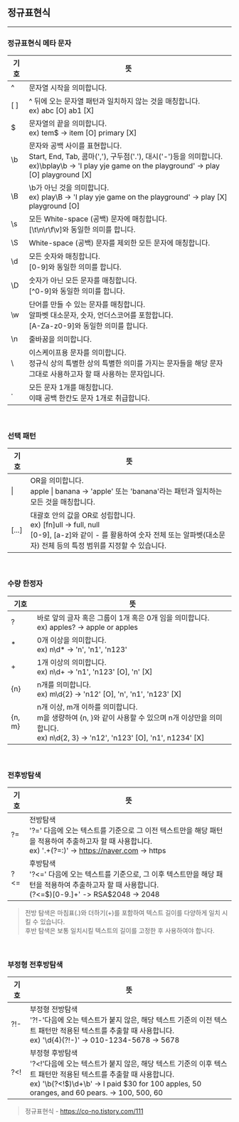 ## 정규표현식
---
### 정규표현식 메타 문자
|기호 | 뜻 |
|---|---|
|^| 문자열 시작을 의미합니다.|
|[ ]| ^ 뒤에 오는 문자열 패턴과 일치하지 않는 것을 매칭합니다. <br/> ex) abc [O] ab1 [X]|
|$|문자열의 끝을 의미합니다. <br/> ex) tem$ -> item [O] primary [X]|
|\b|문자와 공백 사이를 표현합니다. <br/> Start, End, Tab, 콤마(','), 구두점('.'), 대시('-')등을 의미합니다. <br/> ex)\bplay\b -> 'I play yje game on the playground' ->  play [O] playground [X]|
|\B| \b가 아닌 것을 의미합니다. <br/> ex) play\B -> 'I play yje game on the playground' -> play [X] playground [O]|
|\s|모든 White-space (공백) 문자에 매칭합니다. <br/> [\t\n\r\f\v]와 동일한 의미를 합니다.|
|\S|White-space (공백) 문자를 제외한 모든 문자에 매칭합니다.|
|\d| 모든 숫자와 매칭합니다. <br/> [0-9]와 동일한 의미를 합니다.|
|\D|숫자가 아닌 모든 문자를 매칭합니다. <br/> [^0-9]와 동일한 의미를 합니다.|
|\w|단어를 만들 수 있는 문자를 매칭합니다. <br/> 알파벳 대소문자, 숫자, 언더스코어를 포함합니다. <br/> [A-Za-z0-9]와 동일한 의미를 합니다.|
|\n| 줄바꿈을 의미합니다.|
|\ | 이스케이프용 문자를 의미합니다. <br/> 정규식 상의 특별한 상의 특별한 의미를 가지는 문자들을 해당 문자 그대로 사용하고자 할 때 사용하는 문자입니다.|
|. | 모든 문자 1개를 매칭합니다. <br/> 이때 공백 한칸도 문자 1개로 취급합니다.|


<br>

### 선택 패턴
|기호 | 뜻|
|---|---|
| \| | OR을 의미합니다. <br/> apple \| banana -> 'apple' 또는 'banana'라는 패턴과 일치하는 모든 것을 매칭합니다.|
|[...]|대괄호 안의 값을 OR로 성립합니다. <br/> ex) [fn]ull -> full, null <br/> [0-9], [a-z]와 같이 - 를 활용하여 숫자 전체 또는 알파벳(대소문자) 전체 등의 특정 범위를 지정할 수 있습니다.|

<br>

### 수량 한정자
|기호 | 뜻|
|---|---|
|?|바로 앞의 글자 혹은 그룹이 1개 혹은 0개 임을 의미합니다. <br/> ex) apples? -> apple or apples|
|*|0개 이상을 의미합니다. <br/> ex) n\d* -> 'n', 'n1', 'n123'|
|+|1개 이상의 의미합니다. <br/> ex) n\d+ -> 'n1', 'n123' [O], 'n' [X]|
|{n}|n개를 의미합니다. <br/> ex) m\d{2} -> 'n12' [O], 'n', 'n1', 'n123' [X]|
|{n, m}| n개 이상, m개 이하를 의미합니다. <br/> m을 생량하여 {n, }와 같이 사용할 수 있으며 n개 이상만을 의미합니다. <br/> ex) n\d{2, 3} -> 'n12', 'n123' [O], 'n1', n1234' [X]|

<br>

### 전후방탐색
|기호 | 뜻|
|---|---|
|?=| 전방탐색 <br/> '?=' 다음에 오는 텍스트를 기준으로 그 이전 텍스트만을 해당 패턴을 적용하여 추출하고자 할 때 사용합니다. <br/> ex) '.+(?=:)' -> https://naver.com -> https|
|?<=|후방탐색 <br/> '?<=' 다음에 오는 텍스트를 기준으로, 그 이후 텍스트만을 해당 패턴을 적용하여 추출하고자 할 때 사용합니다. <br/> (?<=\$)[0-9.]+' -> RSA$2048 -> 2048|
> 전방 탐색은 마침표(.)와 더하기(+)를 포함하여 텍스트 길이를 다양하게 일치 시킬 수 있습니다. <br>
후반 탐색은 보통 일치시킬 텍스트의 길이를 고정한 후 사용하여야 합니다.


<br>

### 부정형 전후방탐색
|기호 | 뜻|
|---|---|
|?!-|부정형 전방탐색 <br/> '?!-'다음에 오는 텍스트가 붙지 않은, 해당 텍스트 기준의 이전 텍스트 패턴만 적용된 텍스트를 추출할 때 사용합니다. <br/> ex) '\d{4}(?!-)' -> 010-1234-5678 -> 5678|
|?<!|부정형 후방탐색 <br/> '?<!'다음에 오는 텍스트가 붙지 않은, 해당 텍스트 기준의 이후 텍스트 패턴만 적용된 텍스트를 추출할 때 사용합니다. <br/> ex) '\b(?<!\$)\d+\b' -> I paid $30 for 100 apples, 50 oranges, and 60 pears. -> 100, 500, 60

> 정규표현식 - https://co-no.tistory.com/111